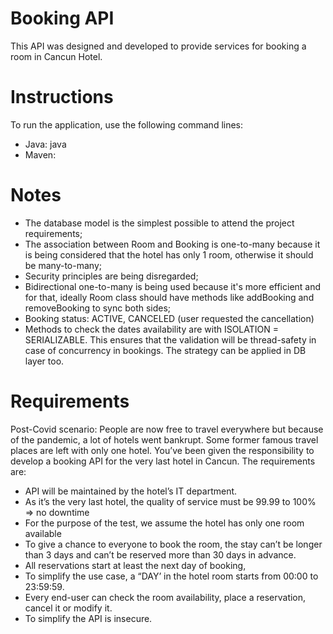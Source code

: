 # Booking API

This API was designed and developed to provide services for booking a room in Cancun Hotel.

# Instructions

To run the application, use the following command lines:

- Java: java 
- Maven: 

# Notes

- The database model is the simplest possible to attend the project requirements;
- The association between Room and Booking is one-to-many because it is being considered that the hotel has only 1 room, otherwise it should be many-to-many;
- Security principles are being disregarded;
- Bidirectional one-to-many is being used because it's more efficient and for that, ideally Room class should have methods like addBooking and removeBooking to sync both sides;
- Booking status: ACTIVE, CANCELED (user requested the cancellation)
- Methods to check the dates availability are with ISOLATION = SERIALIZABLE. This ensures that the validation will be thread-safety in case of concurrency in bookings. The strategy can be applied in DB layer too.

# Requirements
Post-Covid scenario:
People are now free to travel everywhere but because of the pandemic, a lot of hotels went
bankrupt. Some former famous travel places are left with only one hotel.
You’ve been given the responsibility to develop a booking API for the very last hotel in Cancun.
The requirements are:
- API will be maintained by the hotel’s IT department.
- As it’s the very last hotel, the quality of service must be 99.99 to 100% => no downtime
- For the purpose of the test, we assume the hotel has only one room available
- To give a chance to everyone to book the room, the stay can’t be longer than 3 days and
can’t be reserved more than 30 days in advance.
- All reservations start at least the next day of booking,
- To simplify the use case, a “DAY’ in the hotel room starts from 00:00 to 23:59:59.
- Every end-user can check the room availability, place a reservation, cancel it or modify it.
- To simplify the API is insecure.